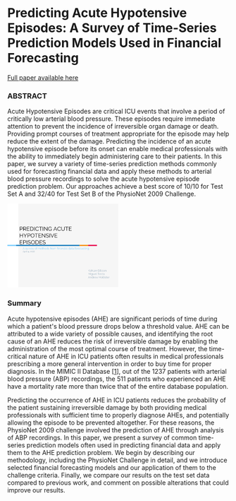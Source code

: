 # Predicting Acute Hypotensive Episodes: A Survey of Time-Series Prediction Models Used in Financial Forecasting

[Full paper available here](paper.pdf)

### ABSTRACT

Acute Hypotensive Episodes are critical ICU events that involve a period of critically low arterial blood pressure. These episodes require immediate attention to prevent the incidence of irreversible organ damage or death. Providing prompt courses of treatment appropriate for the episode may help reduce the extent of the damage. Predicting the incidence of an acute hypotensive episode before its onset can enable medical professionals with the ability to immediately begin administering care to their patients. In this paper, we survey a variety of time-series prediction methods commonly used for forecasting financial data and apply these methods to arterial blood pressure recordings to solve the acute hypotensive episode prediction problem. Our approaches achieve a best score of 10/10 for Test Set A and 32/40 for Test Set B of the PhysioNet 2009 Challenge.

[<img src="images/FinalPresentation422.png" title="Click to view slide deck" width="50%">](https://docs.google.com/presentation/d/e/2PACX-1vQjaCoNGmPCnigYR9T7BxDsgFdeFwdxtp10u4kFbOzpL1X-pTUCNOHwZVotugc4yHMlXsEqwhw9shIk/pub?start=false&loop=false&delayms=3000)

### Summary
Acute hypotensive episodes (AHE) are significant periods of time during which a patient's blood pressure drops below a threshold value. AHE can be attributed to a wide variety of possible causes, and identifying the root cause of an AHE reduces the risk of irreversible damage by enabling the administration of the most optimal course of treatment. However, the time-critical nature of AHE in ICU patients often results in medical professionals prescribing a more general intervention in order to buy time for proper diagnosis. In the MIMIC II Database [[1](#bibliogrpahy)], out of the 1237 patients with arterial blood pressure (ABP) recordings, the 511 patients who experienced an AHE have a mortality rate more than twice that of the entire database population. 

Predicting the occurrence of AHE in ICU patients reduces the probability of the patient sustaining irreversible damage by both providing medical professionals with sufficient time to properly diagnose AHEs, and potentially allowing the episode to be prevented altogether. For these reasons, the PhysioNet 2009 challenge involved the prediction of AHE through analysis of ABP recordings. In this paper, we present a survey of common time-series prediction models often used in predicting financial data and apply them to the AHE prediction problem. We begin by describing our methodology, including the PhysioNet Challenge in detail, and we introduce selected financial forecasting models and our application of them to the challenge criteria. Finally, we compare our results on the test set data compared to previous work, and comment on possible alterations that could improve our results. 
